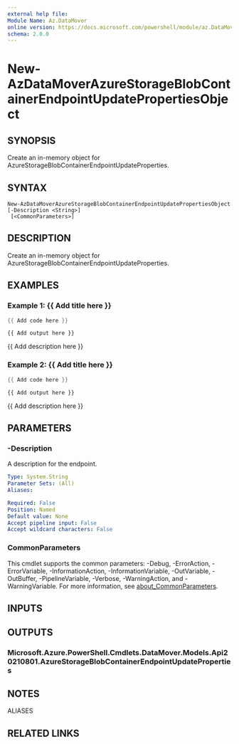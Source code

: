 ```yaml
---
external help file:
Module Name: Az.DataMover
online version: https://docs.microsoft.com/powershell/module/az.DataMover/new-AzDataMoverAzureStorageBlobContainerEndpointUpdatePropertiesObject
schema: 2.0.0
---
```


# New-AzDataMoverAzureStorageBlobContainerEndpointUpdatePropertiesObject

## SYNOPSIS
Create an in-memory object for AzureStorageBlobContainerEndpointUpdateProperties.

## SYNTAX

```
New-AzDataMoverAzureStorageBlobContainerEndpointUpdatePropertiesObject [-Description <String>]
 [<CommonParameters>]
```

## DESCRIPTION
Create an in-memory object for AzureStorageBlobContainerEndpointUpdateProperties.

## EXAMPLES

### Example 1: {{ Add title here }}
```powershell
{{ Add code here }}
```

```output
{{ Add output here }}
```

{{ Add description here }}

### Example 2: {{ Add title here }}
```powershell
{{ Add code here }}
```

```output
{{ Add output here }}
```

{{ Add description here }}

## PARAMETERS

### -Description
A description for the endpoint.

```yaml
Type: System.String
Parameter Sets: (All)
Aliases:

Required: False
Position: Named
Default value: None
Accept pipeline input: False
Accept wildcard characters: False
```

### CommonParameters
This cmdlet supports the common parameters: -Debug, -ErrorAction, -ErrorVariable, -InformationAction, -InformationVariable, -OutVariable, -OutBuffer, -PipelineVariable, -Verbose, -WarningAction, and -WarningVariable. For more information, see [about_CommonParameters](http://go.microsoft.com/fwlink/?LinkID=113216).

## INPUTS

## OUTPUTS

### Microsoft.Azure.PowerShell.Cmdlets.DataMover.Models.Api20210801.AzureStorageBlobContainerEndpointUpdateProperties

## NOTES

ALIASES

## RELATED LINKS

